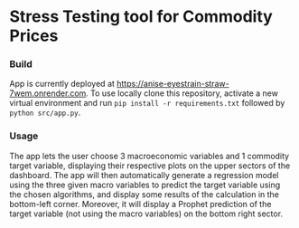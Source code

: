 # Stress Testing tool for Commodity Prices

### Build

App is currently deployed at https://anise-eyestrain-straw-7wem.onrender.com. To use locally clone this repository, activate a new virtual environment and run <code>pip install -r requirements.txt</code> followed by <code>python src/app.py</code>.

### Usage

The app lets the user choose 3 macroeconomic variables and 1 commodity target variable, displaying their respective plots on the upper sectors of the dashboard. The app will then automatically generate a regression model using the three given macro variables to predict the target variable using the chosen algorithms, and display some results of the calculation in the bottom-left corner. Moreover, it will display a Prophet prediction of the target variable (not using the macro variables) on the bottom right sector.
